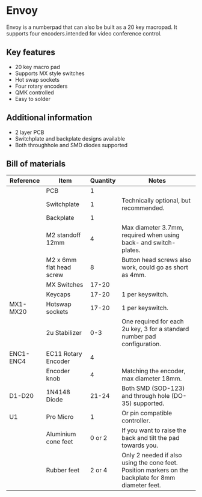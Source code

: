 # Envoy
Envoy is a numberpad that can also be built as a 20 key macropad.  It supports four encoders.intended for video conference control. 

## Key features
* 20 key macro pad
* Supports MX style switches
* Hot swap sockets
* Four rotary encoders
* QMK controlled
* Easy to solder

## Additional information
 * 2 layer PCB
 * Switchplate and backplate designs available
 * Both throughhole and SMD diodes supported
 
## Bill of materials
|Reference | Item                     | Quantity | Notes
|----------|--------------------------|----------|--------------------------------------
|          | PCB                      | 1        |
|          | Switchplate              | 1        | Technically optional, but recommended.
|          | Backplate                | 1        | 
|          | M2 standoff 12mm         | 4        | Max diameter 3.7mm, required when using back- and switch-plates.
|          | M2 x 6mm flat head screw | 8        | Button head screws also work, could go as short as 4mm.
|          | MX Switches              | 17-20    | 
|          | Keycaps                  | 17-20    | 1 per keyswitch.
| MX1-MX20 | Hotswap sockets          | 17-20    | 1 per keyswitch.
|          | 2u Stabilizer            | 0-3      | One required for each 2u key, 3 for a standard number pad configuration.
| ENC1-ENC4| EC11 Rotary Encoder      | 4        | 
|          | Encoder knob             | 4        | Matching the encoder, max diameter 18mm.
| D1-D20   | 1N4148 Diode             | 21-24    | Both SMD (SOD-123) and through hole (DO-35) supported.
| U1       | Pro Micro                | 1        | Or pin compatible controller.
|          | Aluminium cone feet      | 0 or 2   | If you want to raise the back and tilt the pad towards you.
|          | Rubber feet              | 2 or 4   | Only 2 needed if also using the cone feet.  Position markers on the backplate for 8mm diameter feet.

